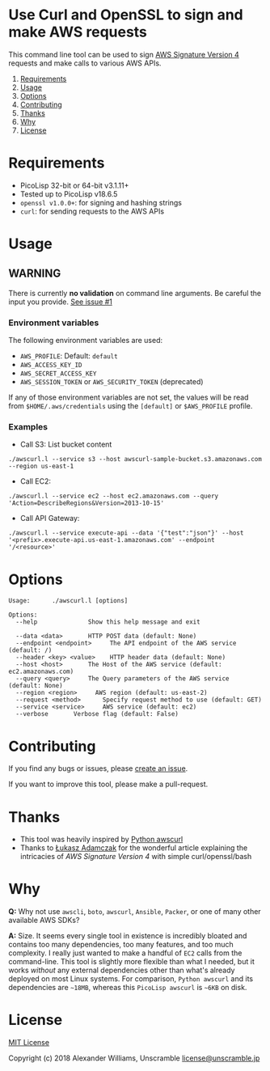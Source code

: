 # Use Curl and OpenSSL to sign and make AWS requests

This command line tool can be used to sign [AWS Signature Version 4](https://docs.aws.amazon.com/general/latest/gr/signing_aws_api_requests.html) requests and make calls to various AWS APIs.

  1. [Requirements](#requirements)
  2. [Usage](#usage)
  3. [Options](#options)
  4. [Contributing](#contributing)
  5. [Thanks](#thanks)
  6. [Why](#why)
  7. [License](#license)

# Requirements

  * PicoLisp 32-bit or 64-bit v3.1.11+
  * Tested up to PicoLisp v18.6.5
  * `openssl v1.0.0+`: for signing and hashing strings
  * `curl`: for sending requests to the AWS APIs

# Usage

## WARNING

There is currently **no validation** on command line arguments. Be careful the input you provide. [See issue #1](https://github.com/aw/picolisp-awscurl/issues/1)

### Environment variables

The following environment variables are used:

  * `AWS_PROFILE`: Default: `default`
  * `AWS_ACCESS_KEY_ID`
  * `AWS_SECRET_ACCESS_KEY`
  * `AWS_SESSION_TOKEN` or `AWS_SECURITY_TOKEN` (deprecated)

If any of those environment variables are not set, the values will be read from `$HOME/.aws/credentials` using the `[default]` or `$AWS_PROFILE` profile.

### Examples

  * Call S3: List bucket content

```
./awscurl.l --service s3 --host awscurl-sample-bucket.s3.amazonaws.com --region us-east-1
```

  * Call EC2:

```
./awscurl.l --service ec2 --host ec2.amazonaws.com --query 'Action=DescribeRegions&Version=2013-10-15'
```

  * Call API Gateway:

```
./awscurl.l --service execute-api --data '{"test":"json"}' --host '<prefix>.execute-api.us-east-1.amazonaws.com' --endpoint '/<resource>'
```

# Options

```
Usage:		./awscurl.l [options]

Options:
  --help              Show this help message and exit

  --data <data>       HTTP POST data (default: None)
  --endpoint <endpoint>     The API endpoint of the AWS service (default: /)
  --header <key> <value>    HTTP header data (default: None)
  --host <host>       The Host of the AWS service (default: ec2.amazonaws.com)
  --query <query>     The Query parameters of the AWS service (default: None)
  --region <region>     AWS region (default: us-east-2)
  --request <method>      Specify request method to use (default: GET)
  --service <service>     AWS service (default: ec2)
  --verbose       Verbose flag (default: False)
```

# Contributing

If you find any bugs or issues, please [create an issue](https://github.com/aw/picolisp-awscurl/issues/new).

If you want to improve this tool, please make a pull-request.

# Thanks

  * This tool was heavily inspired by [Python awscurl](https://github.com/okigan/awscurl)
  * Thanks to [Łukasz Adamczak](http://czak.pl/2015/09/15/s3-rest-api-with-curl.html) for the wonderful article explaining the intricacies of _AWS Signature Version 4_ with simple curl/openssl/bash

# Why

**Q:** Why not use `awscli`, `boto`, `awscurl`, `Ansible`, `Packer`, or one of many other available AWS SDKs?

**A:** Size. It seems every single tool in existence is incredibly bloated and contains too many dependencies, too many features, and too much complexity. I really just wanted to make a handful of `EC2` calls from the command-line. This tool is slightly more flexible than what I needed, but it works _without_ any external dependencies other than what's already deployed on most Linux systems. For comparison, `Python awscurl` and its dependencies are `~18MB`, whereas this `PicoLisp awscurl` is `~6KB` on disk.

# License

[MIT License](LICENSE)

Copyright (c) 2018 Alexander Williams, Unscramble <license@unscramble.jp>
